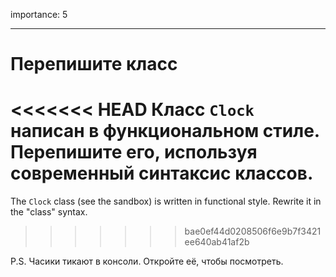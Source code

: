 importance: 5

---

# Перепишите класс

<<<<<<< HEAD
Класс `Clock` написан в функциональном стиле. Перепишите его, используя современный синтаксис классов.
=======
The `Clock` class (see the sandbox) is written in functional style. Rewrite it in the "class" syntax.
>>>>>>> bae0ef44d0208506f6e9b7f3421ee640ab41af2b

P.S. Часики тикают в консоли. Откройте её, чтобы посмотреть.
